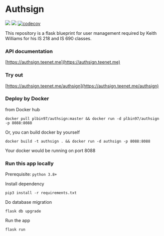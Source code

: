 # Authsign

[![](https://github.com/plbin97/authsign/actions/workflows/test.yml/badge.svg)](https://github.com/plbin97/authsign/actions/workflows/test.yml)
[![](https://github.com/plbin97/authsign/actions/workflows/deploy.yml/badge.svg)](https://github.com/plbin97/authsign/actions/workflows/deploy.yml)
[![codecov](https://codecov.io/gh/plbin97/authsign/branch/master/graph/badge.svg?token=EBTANVG4WE)](https://codecov.io/gh/plbin97/authsign)


This repository is a flask blueprint for user management required by Keith Williams for his IS 218 and IS 690 classes.


### API documentation

[https://authsign.teenet.me](https://authsign.teenet.me)

### Try out

[https://authsign.teenet.me/authsign](https://authsign.teenet.me/authsign)

### Deploy by Docker

from Docker hub
```shell
docker pull plbin97/authsign:master && docker run -d plbin97/authsign -p 8088:8088
```

Or, you can build docker by yourself
```shell
docker build -t authsign . && docker run -d authsign -p 8088:8088
```

Your docker would be running on port 8088

### Run this app locally

Prerequisite: ```python 3.8+```

Install dependency

```shell
pip3 install -r requirements.txt
```

Do database migration

```shell
flask db upgrade
```

Run the app

```shell
flask run
```